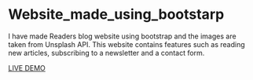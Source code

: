 # Website_made_using_bootstarp
I have made Readers blog  website using bootstrap and the images are taken from Unsplash API. This website contains features such as reading new articles, subscribing to a newsletter and a contact form.

[LIVE DEMO](https://tanushka11.github.io/Made_website_using_bootstarp/)
